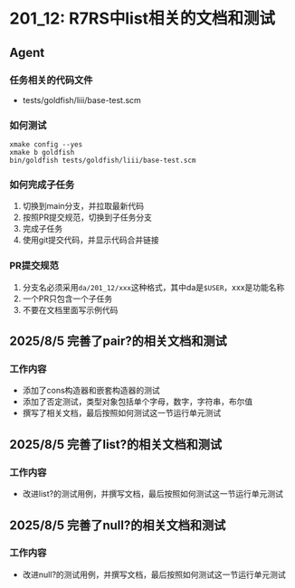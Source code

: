 # 201_12: R7RS中list相关的文档和测试
## Agent
### 任务相关的代码文件
- tests/goldfish/liii/base-test.scm

### 如何测试
```
xmake config --yes
xmake b goldfish
bin/goldfish tests/goldfish/liii/base-test.scm
```

### 如何完成子任务
1. 切换到main分支，并拉取最新代码
2. 按照PR提交规范，切换到子任务分支
3. 完成子任务
4. 使用git提交代码，并显示代码合并链接

### PR提交规范
1. 分支名必须采用`da/201_12/xxx`这种格式，其中da是`$USER`，xxx是功能名称
2. 一个PR只包含一个子任务
3. 不要在文档里面写示例代码

## 2025/8/5 完善了pair?的相关文档和测试
### 工作内容
- 添加了cons构造器和嵌套构造器的测试
- 添加了否定测试，类型对象包括单个字母，数字，字符串，布尔值
- 撰写了相关文档，最后按照如何测试这一节运行单元测试

## 2025/8/5 完善了list?的相关文档和测试
### 工作内容
- 改进list?的测试用例，并撰写文档，最后按照如何测试这一节运行单元测试

## 2025/8/5 完善了null?的相关文档和测试
### 工作内容
- 改进null?的测试用例，并撰写文档，最后按照如何测试这一节运行单元测试